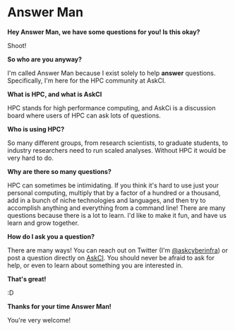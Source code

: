 # Answer Man

**Hey Answer Man, we have some questions for you! Is this okay?**

Shoot!

**So who are you anyway?**

I'm called Answer Man because I exist solely to help **answer** questions.
Specifically, I'm here for the HPC community at AskCI.

**What is HPC, and what is AskCI**

HPC stands for high performance computing, and AskCi is a discussion board
where users of HPC can ask lots of questions. 

**Who is using HPC?**

So many different groups, from research scientists, to graduate students, to industry
researchers need to run scaled analyses. Without HPC it would be very hard to do.

**Why are there so many questions?**

HPC can sometimes be intimidating. If you think it's hard to use 
just your personal computing, multiply that by a factor of a hundred or a thousand,
add in a bunch of niche technologies and languages, and then try to accomplish
anything and everything from a command line! There are many questions because
there is a lot to learn. I'd like to make it fun, and have us learn and grow together.

**How do I ask you a question?**

There are many ways! You can reach out on Twitter (I'm [@askcyberinfra](https://www.twitter.com/askcyberinfra))
or post a question directly on [AskCI](https://ask.cyberinfrastructure.org). You should
never be afraid to ask for help, or even to learn about something you are interested in.

**That's great!**

:D

**Thanks for your time Answer Man!**

You're very welcome!
